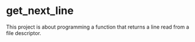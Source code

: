 # get_next_line

This project is about programming a function that returns a line read from a file descriptor.
